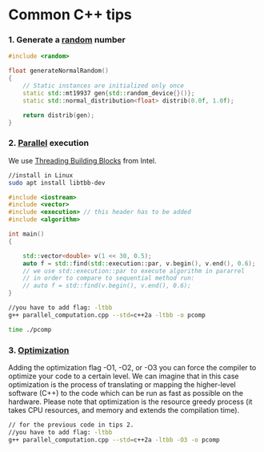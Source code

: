 # **Common C++ tips**



### 1. Generate a [random](https://en.cppreference.com/w/cpp/numeric/random) number


```cpp
#include <random>

float generateNormalRandom()
{
    // Static instances are initialized only once
    static std::mt19937 gen{std::random_device{}()};
    static std::normal_distribution<float> distrib(0.0f, 1.0f);

    return distrib(gen);
}

```

###  2. [Parallel](https://en.cppreference.com/w/cpp/algorithm/execution_policy_tag_t) execution 

We use [Threading Building Blocks](https://www.intel.com/content/www/us/en/developer/tools/oneapi/onetbb.html#gs.lsmvlt) from Intel.


```bash
//install in Linux
sudo apt install libtbb-dev
```

```cpp
#include <iostream>
#include <vector>
#include <execution> // this header has to be added
#include <algorithm>

int main()
{

    std::vector<double> v(1 << 30, 0.5);
    auto f = std::find(std::execution::par, v.begin(), v.end(), 0.6);
    // we use std::execution::par to execute algorithm in pararrel
    // in order to compare to sequential method run:
    // auto f = std::find(v.begin(), v.end(), 0.6);
}

```

```bash
//you have to add flag: -ltbb
g++ parallel_computation.cpp --std=c++2a -ltbb -o pcomp

time ./pcomp
```

### 3. [Optimization](https://gcc.gnu.org/onlinedocs/gcc-11.1.0/gcc/Optimize-Options.html)

Adding the optimization flag -O1, -O2, or -O3 you can force the compiler to optimize your code to a certain level. We can imagine that in this case optimization is the process of translating or mapping the higher-level software (C++) to the code which can be run as fast as possible on the hardware. Please note that optimization is the resource greedy process (it takes CPU resources, and memory and extends the compilation time).

```bash
// for the previous code in tips 2.
//you have to add flag: -ltbb
g++ parallel_computation.cpp --std=c++2a -ltbb -O3 -o pcomp
